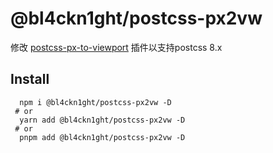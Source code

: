 #  @bl4ckn1ght/postcss-px2vw
修改 [postcss-px-to-viewport](https://github.com/evrone/postcss-px-to-viewport) 插件以支持postcss 8.x

## Install
``` shell
  npm i @bl4ckn1ght/postcss-px2vw -D
 # or
  yarn add @bl4ckn1ght/postcss-px2vw -D
 # or
  pnpm add @bl4ckn1ght/postcss-px2vw -D
```